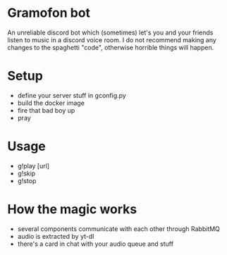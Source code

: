 
# Gramofon bot

An unreliable discord bot which (sometimes) let's you and your friends listen to music in a discord voice room. I do not recommend making any changes to the spaghetti "code", otherwise horrible things will happen.

# Setup

- define your server stuff in gconfig.py
- build the docker image
- fire that bad boy up
- pray

# Usage

- g!play [url]
- g!skip
- g!stop

# How the magic works

- several components communicate with each other through RabbitMQ
- audio is extracted by yt-dl
- there's a card in chat with your audio queue and stuff
